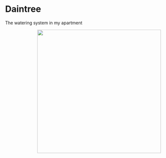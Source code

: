 # Daintree

The watering system in my apartment

<img src="https://i.pinimg.com/originals/d5/4b/8c/d54b8ce27ff4b2509f3a1f77e5845f6e.jpg" width="400" align="right">


